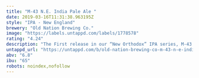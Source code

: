 ```yaml
---
title: "M-43 N.E. India Pale Ale "
date: 2019-03-16T11:31:38.963195Z
style: "IPA - New England"
brewery: "Old Nation Brewing Co."
image: "https://labels.untappd.com/labels/1778578"
rating: "4.24"
description: "The First release in our “New Orthodox” IPA series, M-43 is designed to accentuate the deep and complex character from the combination of Calypso, Amarillo, Citra, and Simcoe hops. Citrus and Tropical notes of Pineapple, Mango and Grapefruit come through in the huge, yet surprisingly delicate aroma. The flavor backs these aromas with a soft, pillowy mouthfeel. Hop bitterness is not particularly intense, which leads to a very drinkable, juicy IPA even non-IPA fans love. The Haze is not from yeast, but rather from an interplay of lipids from the malted oat and oils and acids which naturally occur in the hand selected Dry hops. This beer is a perfect interplay between top grade malt and hops, MI water and brewing technique which cannot be faked."
untappd_url: "https://untappd.com/b/old-nation-brewing-co-m-43-n-e-india-pale-ale/1778578"
abv: "6.8"
ibu: "65"
robots: noindex,nofollow
---
```


